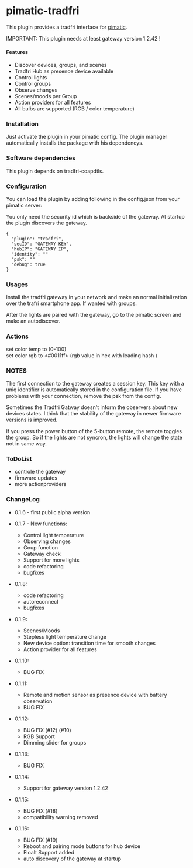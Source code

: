pimatic-tradfri
=======================

This plugin provides a tradfri interface for [pimatic](https://pimatic.org/).

IMPORTANT:
This plugin needs at least gateway version 1.2.42 !

#### Features
* Discover devices, groups, and scenes
* Tradfri Hub as presence device available
* Control lights
* Control groups
* Observe changes
* Scenes/moods per Group
* Action providers for all features
* All bulbs are supported (RGB / color temperature)

### Installation

Just activate the plugin in your pimatic config. The plugin manager automatically installs the package with his dependencys.

### Software dependencies

This plugin depends on tradfri-coapdtls.

### Configuration

You can load the plugin by adding following in the config.json from your pimatic server:

You only need the security id which is backside of the gateway. At startup the plugin discovers the gateway.

    {
      "plugin": "tradfri",
      "secID": "GATEWAY KEY",
      "hubIP": "GATEWAY IP",
      "identity": ""
      "psk": ""
      "debug": true
    }

### Usages

Install the tradfri gateway in your network and make an normal initialization over
the trafri smartphone app. If wanted with groups.

After the lights are paired with the gateway, go to the pimatic screen and
make an autodiscover.

### Actions

set color temp <dev> to <colortemperature>   (0-100)  
set color rgb <dev> to <#0011ff>   (rgb value in hex with leading hash )  

### NOTES

The first connection to the gateway creates a session key.
This key with a uniq identifier is automatically stored in the configuration file.
If you have problems with your connection,
remove the psk from the config.

Sometimes the Tradfri Gatway doesn't inform the observers about new devices states.
I think that the stability of the gateway in newer firmware versions is improved.

If you press the power button of the 5-button remote, the remote toggles the group.
So if the lights are not syncron, the lights will change the state not in same way.

### ToDoList
* controle the gateway
* firmware updates
* more actionproviders


### ChangeLog
* 0.1.6 - first public alpha version

* 0.1.7 - New functions:
  * Control light temperature
  * Observing changes
  * Goup function
  * Gateway check
  * Support for more lights
  * code refactoring
  * bugfixes

* 0.1.8:
  * code refactoring
  * autoreconnect
  * bugfixes

* 0.1.9:
  * Scenes/Moods
  * Stepless light temperature change
  * New device option: transition time for smooth changes
  * Action provider for all features

* 0.1.10:
  * BUG FIX

* 0.1.11:
  * Remote and motion sensor as presence device with battery observation
  * BUG FIX

* 0.1.12:
  * BUG FIX (#12) (#10)
  * RGB Support
  * Dimming slider for groups

* 0.1.13:
  * BUG FIX

* 0.1.14:
  * Support for gateway version 1.2.42

* 0.1.15:
  * BUG FIX (#18)
  * compatibility warning removed

* 0.1.16:
  * BUG FIX (#19)
  * Reboot and pairing mode buttons for hub device
  * Floalt Support added
  * auto discovery of the gateway at startup
